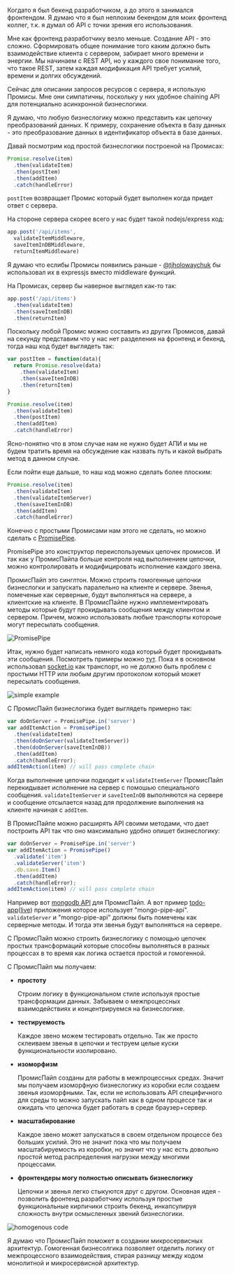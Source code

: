 Когдато я был бекенд разработчиком, а до этого я занимался фронтендом. Я думаю что я был неплохим бекендом для моих фронтенд коллег, т.к. я думал об API с точки зрения его использования.

Мне как фронтенд разработчику везло меньше. Создание API - это сложно. Сформировать общее понимание того каким должно быть взаимодействие клиента с сервером, забирает много времени и энергии. Мы начинаем с REST API, но у каждого свое понимание того, что такое REST, затем каждая модификация API требует усилий, времени и долгих обсуждений.

Сейчас для описании запросов ресурсов с сервера, я использую Промисы. Мне они симпатичны, поскольку у них удобное chaining API для потенциально асинхронной бизнеслогики.

Я думаю, что любую бизнеслогику можно представить как цепочку преобразований данных. К примеру, сохранение объекта в базу данных - это преобразование данных в идентификатор объекта в базе данных.

Давай посмотрим код простой бизнеслогики построеной на Промисах:

```javascript
Promise.resolve(item)
  .then(validateItem)
  .then(postItem)
  .then(addItem)
  .catch(handleError)
```

`postItem` возвращает Промис который будет выполнен когда придет ответ с сервера.

На стороне сервера скорее всего у нас будет такой nodejs/express код:

```javascript
app.post('/api/items',
  validateItemMiddleware,
  saveItemInDBMiddleware,
  returnItemMiddleware)
```
Я думаю что еслибы Промисы появились раньше - [@tjholowaychuk](https://twitter.com/tjholowaychuk) бы использовал их в expressjs вместо middleware функций.

На Промисах, сервер бы наверное выглядел как-то так:
```javascript
app.post('/api/items')
  .then(validateItem)
  .then(saveItemInDB)
  .then(returnItem)
```
Поскольку любой Промис можно составить из других Промисов, давай на секунду представим что у нас нет разделения на фронтенд и бекенд, тогда наш код будет выглядеть так:

```javascript
var postItem = function(data){
  return Promise.resolve(data)
    .then(validateItem)
    .then(saveItemInDB)
    .then(returnItem)
}

Promise.resolve(item)
  .then(validateItem)
  .then(postItem)
  .then(addItem)
  .catch(handleError)
```
Ясно-понятно что в этом случае нам не нужно будет АПИ и мы не будем тратить время на обсуждение как назвать путь и какой выбрать метод в данном случае.

Если пойти еще дальше, то наш код можно сделать более плоским:

```javascript
Promise.resolve(item)
  .then(validateItem)
  .then(validateItemServer)
  .then(saveItemInDB)
  .then(addItem)
  .catch(handleError)
```
Конечно с простыми Промисами нам этого не сделать, но можно сделать с
[PromisePipe](https://github.com/edjafarov/PromisePipe).

PromisePipe это конструктор переиспользуемых цепочек промисов. И так как у ПромисПайпа больше контроля над выполнением цепочки, можно контролировать и модифицировать исполнение каждого звена.

ПромисПайп это синглтон. Можно строить гомогенные цепочки бизнеслогки и запускать паралельно на клиенте и сервере. Звенья, помеченые как серверные, будут выполняться на сервере, а клиентские на клиенте. В ПромисПайпе нужно имплементировать методы которые будут прокидывать сообщения между клиентом и сервером. Причем, можно использовать любые транспорты котороые могут пересылать сообщения.


![PromisePipe](img/PromisePipe.png)

Итак, нужно будет написать немного кода который будет прокидывать эти сообщения. Посмотреть примеры можно [тут](https://github.com/edjafarov/PromisePipe/tree/master/example/simple). Пока я в основном использовал [socket.io](http://socket.io/) как транспорт, но не должно быть проблем с простыми HTTP или любым другим протоколом который может пересылать сообщения.

![simple example](img/Ck1tyZ5qA8.gif)

C ПромисПайп бизнеслогика будет выглядеть примерно так:

```javascript
var doOnServer = PromisePipe.in('server')
var addItemAction = PromisePipe()
  .then(validateItem)
  .then(doOnServer(validateItemServer))
  .then(doOnServer(saveItemInDB))
  .then(addItem)
  .catch(handleError);
addItemAction(item) // will pass complete chain
```
Когда выполнение цепочки подходит к  `validateItemServer` ПромисПайп перекидывает исполнение на сервер с помошью специального сообщения. `validateItemServer` и `saveItemInDB` выполняются на сервере и сообщение отсылается назад для продолжение выполнения на клиенте начиная с `addItem`.

В ПромисПайпе можно расширять API своими методами, что дает построить API так что оно максимально удобно опишет бизнеслогику:

```javascript
var doOnServer = PromisePipe.in('server')
var addItemAction = PromisePipe()
  .validate('item')
  .validateServer('item')
  .db.save.Item()
  .then(addItem)
  .catch(handleError);
addItemAction(item) // will pass complete chain
```

Например вот [mongodb API](https://github.com/edjafarov/mongo-pipe-api)  для ПромисПайп. А вот пример [todo-app](https://github.com/edjafarov/PromisePipe/tree/master/example/mongotodo)([live](bit.ly/promisepipe-todo )) приложения которое использует  "mongo-pipe-api". `validateServer` и "mongo-pipe-api" должны быть помечены как серверные методы. И тогда эти звенья будут выполняться на сервере.

С ПромисПайп можно строить бизнеслогику с помощью цепочек простых трансформаций которые способны выполняться в разных процессах в то время как логика остается простой и гомогенной.

С ПромисПайп мы получаем:
* **простоту**

	Строим логику в функциональном стиле используя простые трансформации данных. Забываем о межпроцессных взаимодействиях и концентрируемся на бизнеслогике.

* **тестируемость**

	Каждое звено можем тестировать отдельно. Так же просто склеиваем звенья в цепочки и теструем целые куски функциональности изолировано.

* **изоморфизм**

	ПромисПайп созданы для работы в межпроцессных средах. Значит мы получаем изоморфную бизнеслогику из коробки если создаем звенья изоморфными. Так, если не использовать API специфичного для среды то можно запускать пайп как в одном процессе так и ожидать что цепочка будет работать в среде браузер+сервер.

* **масштабирование**

  Каждое звено может запускаться в своем отдельном процессе без больших усилий. Это не значит пока что мы получаем масштабируемость из коробки, но значит что у нас есть довольно простой метод распределения нагрузки между многими процессами.

* **фронтендеры могу полностью описывать бизнеслогику**

    Цепочки и звенья легко стыкуются друг с другом. Основная идея - позволить фронтенд разработчику используя простые функциональные кирпичики строить бекенд, инкапсулируя сложность внутри осмысленных звений бизнеслогики.

![homogenous code](img/homogenous-code.png)

Я думаю что ПромисПайп поможет в создании микросервисных архитектур. Гомогенная бизнесолгика позволяет отделить логику от межпроцессного взаимодействия, стирая разницу между кодом монолитной и микросервисной архитектур.
